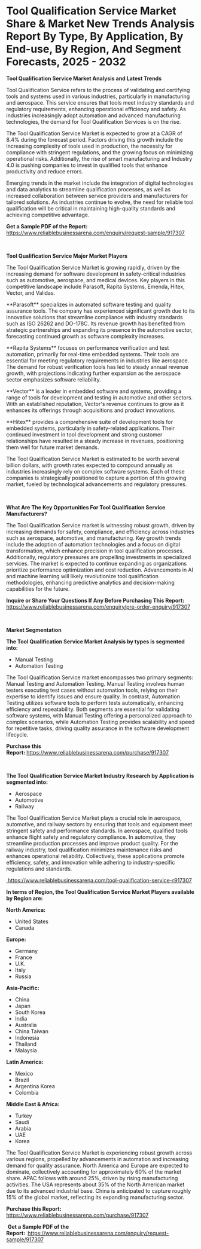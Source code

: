 <p><h1>Tool Qualification Service Market Share & Market New Trends Analysis Report By Type, By Application, By End-use, By Region, And Segment Forecasts, 2025 - 2032</h1></p><p><strong>Tool Qualification Service Market Analysis and Latest Trends</strong></p>
<p><p>Tool Qualification Service refers to the process of validating and certifying tools and systems used in various industries, particularly in manufacturing and aerospace. This service ensures that tools meet industry standards and regulatory requirements, enhancing operational efficiency and safety. As industries increasingly adopt automation and advanced manufacturing technologies, the demand for Tool Qualification Services is on the rise.</p><p>The Tool Qualification Service Market is expected to grow at a CAGR of 8.4% during the forecast period. Factors driving this growth include the increasing complexity of tools used in production, the necessity for compliance with stringent regulations, and the growing focus on minimizing operational risks. Additionally, the rise of smart manufacturing and Industry 4.0 is pushing companies to invest in qualified tools that enhance productivity and reduce errors.</p><p>Emerging trends in the market include the integration of digital technologies and data analytics to streamline qualification processes, as well as increased collaboration between service providers and manufacturers for tailored solutions. As industries continue to evolve, the need for reliable tool qualification will be critical in maintaining high-quality standards and achieving competitive advantage.</p></p>
<p><strong>Get a Sample PDF of the Report:&nbsp;</strong> <a href="https://www.reliablebusinessarena.com/enquiry/request-sample/917307?utm_campaign=3258&utm_medium=2&utm_source=Github&utm_content=ia&utm_term=18042025&utm_id=tool-qualification-service">https://www.reliablebusinessarena.com/enquiry/request-sample/917307</a></p>
<p>&nbsp;</p>
<p><strong>Tool Qualification Service Major Market Players</strong></p>
<p><p>The Tool Qualification Service Market is growing rapidly, driven by the increasing demand for software development in safety-critical industries such as automotive, aerospace, and medical devices. Key players in this competitive landscape include Parasoft, Rapita Systems, Emenda, Hitex, Vector, and Validas.</p><p>**Parasoft** specializes in automated software testing and quality assurance tools. The company has experienced significant growth due to its innovative solutions that streamline compliance with industry standards such as ISO 26262 and DO-178C. Its revenue growth has benefited from strategic partnerships and expanding its presence in the automotive sector, forecasting continued growth as software complexity increases.</p><p>**Rapita Systems** focuses on performance verification and test automation, primarily for real-time embedded systems. Their tools are essential for meeting regulatory requirements in industries like aerospace. The demand for robust verification tools has led to steady annual revenue growth, with projections indicating further expansion as the aerospace sector emphasizes software reliability.</p><p>**Vector** is a leader in embedded software and systems, providing a range of tools for development and testing in automotive and other sectors. With an established reputation, Vector's revenue continues to grow as it enhances its offerings through acquisitions and product innovations. </p><p>**Hitex** provides a comprehensive suite of development tools for embedded systems, particularly in safety-related applications. Their continued investment in tool development and strong customer relationships have resulted in a steady increase in revenues, positioning them well for future market demands.</p><p>The Tool Qualification Service Market is estimated to be worth several billion dollars, with growth rates expected to compound annually as industries increasingly rely on complex software systems. Each of these companies is strategically positioned to capture a portion of this growing market, fueled by technological advancements and regulatory pressures.</p></p>
<p>&nbsp;</p>
<p><strong>What Are The Key Opportunities For Tool Qualification Service Manufacturers?</strong></p>
<p><p>The Tool Qualification Service market is witnessing robust growth, driven by increasing demands for safety, compliance, and efficiency across industries such as aerospace, automotive, and manufacturing. Key growth trends include the adoption of automation technologies and a focus on digital transformation, which enhance precision in tool qualification processes. Additionally, regulatory pressures are propelling investments in specialized services. The market is expected to continue expanding as organizations prioritize performance optimization and cost reduction. Advancements in AI and machine learning will likely revolutionize tool qualification methodologies, enhancing predictive analytics and decision-making capabilities for the future.</p></p>
<p><strong>Inquire or Share Your Questions If Any Before Purchasing This Report:</strong> <a href="https://www.reliablebusinessarena.com/enquiry/pre-order-enquiry/917307?utm_campaign=3258&utm_medium=2&utm_source=Github&utm_content=ia&utm_term=18042025&utm_id=tool-qualification-service">https://www.reliablebusinessarena.com/enquiry/pre-order-enquiry/917307</a></p>
<p>&nbsp;</p>
<p><strong>Market Segmentation</strong></p>
<p><strong>The Tool Qualification Service Market Analysis by types is segmented into:</strong></p>
<p><ul><li>Manual Testing</li><li>Automation Testing</li></ul></p>
<p><p>The Tool Qualification Service market encompasses two primary segments: Manual Testing and Automation Testing. Manual Testing involves human testers executing test cases without automation tools, relying on their expertise to identify issues and ensure quality. In contrast, Automation Testing utilizes software tools to perform tests automatically, enhancing efficiency and repeatability. Both segments are essential for validating software systems, with Manual Testing offering a personalized approach to complex scenarios, while Automation Testing provides scalability and speed for repetitive tasks, driving quality assurance in the software development lifecycle.</p></p>
<p><strong>Purchase this Report:&nbsp;</strong><a href="https://www.reliablebusinessarena.com/purchase/917307?utm_campaign=3258&utm_medium=2&utm_source=Github&utm_content=ia&utm_term=18042025&utm_id=tool-qualification-service">https://www.reliablebusinessarena.com/purchase/917307</a></p>
<p>&nbsp;</p>
<p><strong>The Tool Qualification Service Market Industry Research by Application is segmented into:</strong></p>
<p><ul><li>Aerospace</li><li>Automotive</li><li>Railway</li></ul></p>
<p><p>The Tool Qualification Service Market plays a crucial role in aerospace, automotive, and railway sectors by ensuring that tools and equipment meet stringent safety and performance standards. In aerospace, qualified tools enhance flight safety and regulatory compliance. In automotive, they streamline production processes and improve product quality. For the railway industry, tool qualification minimizes maintenance risks and enhances operational reliability. Collectively, these applications promote efficiency, safety, and innovation while adhering to industry-specific regulations and standards.</p></p>
<p><a href="https://www.reliablebusinessarena.com/tool-qualification-service-r917307?utm_campaign=3258&utm_medium=2&utm_source=Github&utm_content=ia&utm_term=18042025&utm_id=tool-qualification-service">&nbsp;https://www.reliablebusinessarena.com/tool-qualification-service-r917307</a></p>
<p><strong>In terms of Region, the Tool Qualification Service Market Players available by Region are:</strong></p>
<p>
    <p> <strong> North America: </strong>
        <ul>
            <li>United States</li>
            <li>Canada</li>
        </ul>
        </p> 
    <p> <strong> Europe: </strong>
        <ul>
            <li>Germany</li>
            <li>France</li>
            <li>U.K.</li>
            <li>Italy</li>
            <li>Russia</li>
        </ul>
        </p> 
    <p> <strong> Asia-Pacific: </strong>
        <ul>
            <li>China</li>
            <li>Japan</li>
            <li>South Korea</li>
            <li>India</li>
            <li>Australia</li>
            <li>China Taiwan</li>
            <li>Indonesia</li>
            <li>Thailand</li>
            <li>Malaysia</li>
        </ul>
        </p> 
    <p> <strong> Latin America: </strong>
        <ul>
            <li>Mexico</li>
            <li>Brazil</li>
            <li>Argentina Korea</li>
            <li>Colombia</li>
        </ul>
        </p> 
    <p> <strong> Middle East & Africa: </strong>
        <ul>
            <li>Turkey</li>
            <li>Saudi</li>
            <li>Arabia</li>
            <li>UAE</li>
            <li>Korea</li>
        </ul>
    </p>
    </p>
<p><p>The Tool Qualification Service Market is experiencing robust growth across various regions, propelled by advancements in automation and increasing demand for quality assurance. North America and Europe are expected to dominate, collectively accounting for approximately 60% of the market share. APAC follows with around 25%, driven by rising manufacturing activities. The USA represents about 35% of the North American market due to its advanced industrial base. China is anticipated to capture roughly 15% of the global market, reflecting its expanding manufacturing sector.</p></p>
<p><strong>Purchase this Report: </strong><a href="https://www.reliablebusinessarena.com/purchase/917307?utm_campaign=3258&utm_medium=2&utm_source=Github&utm_content=ia&utm_term=18042025&utm_id=tool-qualification-service">https://www.reliablebusinessarena.com/purchase/917307</a></p>
<p>&nbsp;<strong>Get a Sample PDF of the Report:&nbsp;&nbsp;</strong><a href="https://www.reliablebusinessarena.com/enquiry/request-sample/917307?utm_campaign=3258&utm_medium=2&utm_source=Github&utm_content=ia&utm_term=18042025&utm_id=tool-qualification-service">https://www.reliablebusinessarena.com/enquiry/request-sample/917307</a></p>
<p><strong></strong></p>
<p><p></p><p></p><p></p></p>